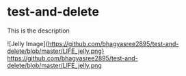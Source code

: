 # test-and-delete
This is the description

![Jelly Image]{https://github.com/bhagyasree2895/test-and-delete/blob/master/LIFE_jelly.png}
https://github.com/bhagyasree2895/test-and-delete/blob/master/LIFE_jelly.png
